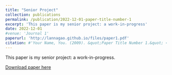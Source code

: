```yaml
---
title: "Senior Project"
collection: publications
permalink: /publication/2022-12-01-paper-title-number-1
excerpt: 'This paper is my senior project: a work-in-progress'
date: 2022-12-01
#venue: 'Journal 1'
paperurl: 'http://lannagao.github.io/files/paper1.pdf'
citation: #'Your Name, You. (2009). &quot;Paper Title Number 1.&quot; <i>Journal 1</i>. 1(1).'
---
```

This paper is my senior project: a work-in-progress.

[Download paper here](http://lannagao.github.io/files/paper1.pdf)
